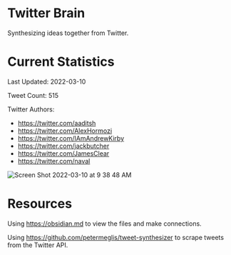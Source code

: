 # Twitter Brain
Synthesizing ideas together from Twitter.

# Current Statistics

Last Updated: 2022-03-10

Tweet Count: 515

Twitter Authors:
- https://twitter.com/aaditsh
- https://twitter.com/AlexHormozi
- https://twitter.com/IAmAndrewKirby
- https://twitter.com/jackbutcher
- https://twitter.com/JamesClear
- https://twitter.com/naval


![Screen Shot 2022-03-10 at 9 38 48 AM](https://user-images.githubusercontent.com/24641573/157711456-28d97f32-ed0d-4355-819c-c65286362883.png)

# Resources
Using https://obsidian.md to view the files and make connections.

Using https://github.com/petermeglis/tweet-synthesizer to scrape tweets from the Twitter API.

